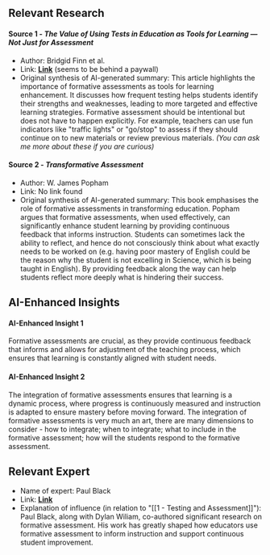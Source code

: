 ## Relevant Research
#### Source 1 - *The Value of Using Tests in Education as Tools for Learning — Not Just for Assessment*
- Author: Bridgid Finn et al.
- Link: **[Link](https://link.springer.com/article/10.1007/s10648-021-09597-5)** (seems to be behind a paywall)
- Original synthesis of AI-generated summary: This article highlights the importance of formative assessments as tools for learning enhancement. It discusses how frequent testing helps students identify their strengths and weaknesses, leading to more targeted and effective learning strategies. Formative assessment should be intentional but does not have to happen explicitly. For example, teachers can use fun indicators like "traffic lights" or "go/stop" to assess if they should continue on to new materials or review previous materials. *(You can ask me more about these if you are curious)*  
#### Source 2 - *Transformative Assessment*
- Author: W. James Popham
- Link: No link found
- Original synthesis of AI-generated summary: This book emphasises the role of formative assessments in transforming education. Popham argues that formative assessments, when used effectively, can significantly enhance student learning by providing continuous feedback that informs instruction. Students can sometimes lack the ability to reflect, and hence do not consciously think about what exactly needs to be worked on (e.g. having poor mastery of English could be the reason why the student is not excelling in Science, which is being taught in English). By providing feedback along the way can help students reflect more deeply what is hindering their success.
## AI-Enhanced Insights
#### AI-Enhanced Insight 1
Formative assessments are crucial, as they provide continuous feedback that informs and allows for adjustment of the teaching process, which ensures that learning is constantly aligned with student needs.
#### AI-Enhanced Insight 2
The integration of formative assessments ensures that learning is a dynamic process, where progress is continuously measured and instruction is adapted to ensure mastery before moving forward. The integration of formative assessments is very much an art, there are many dimensions to consider - how to integrate; when to integrate; what to include in the formative assessment; how will the students respond to the formative assessment.
## Relevant Expert

- Name of expert: Paul Black
- Link: **[Link](https://onlinelibrary.wiley.com/doi/10.1111/j.1744-7984.2004.tb00047.x)**
- Explanation of influence (in relation to "[[1 - Testing and Assessment]]"): Paul Black, along with Dylan Wiliam, co-authored significant research on formative assessment. His work has greatly shaped how educators use formative assessment to inform instruction and support continuous student improvement.